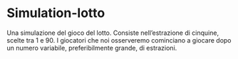 # Simulation-lotto
Una simulazione del gioco del lotto. Consiste nell’estrazione di cinquine, scelte tra 1 e 90. I giocatori che noi osserveremo cominciano a giocare dopo un numero variabile, preferibilmente grande, di estrazioni.
